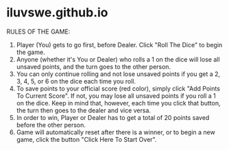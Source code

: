 # iluvswe.github.io
RULES OF THE GAME:
1. Player (You) gets to go first, before Dealer. Click "Roll The Dice" to begin the game.
2. Anyone (whether it's You or Dealer) who rolls a 1 on the dice will lose all unsaved points, and the turn goes to the other person.
3. You can only continue rolling and not lose unsaved points if you get a 2, 3, 4, 5, or 6 on the dice each time you roll.
4. To save points to your official score (red color), simply click "Add Points To Current Score". If not, you may lose all unsaved points if you roll a 1 on the dice. Keep in mind that, however, each time you click that button, the turn then goes to the dealer and vice versa.
5. In order to win, Player or Dealer has to get a total of 20 points saved before the other person.
6. Game will automatically reset after there is a winner, or to begin a new game, click the button "Click Here To Start Over".
